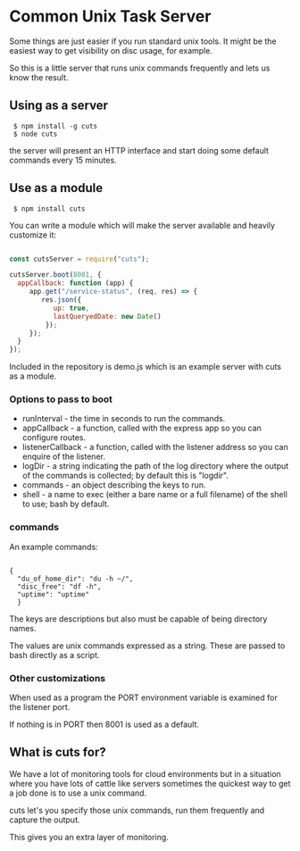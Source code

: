 # Common Unix Task Server

Some things are just easier if you run standard unix tools. It might
be the easiest way to get visibility on disc usage, for example.

So this is a little server that runs unix commands frequently and lets
us know the result.


## Using as a server

```
 $ npm install -g cuts
 $ node cuts
```

the server will present an HTTP interface and start doing some default
commands every 15 minutes.


## Use as a module

```
 $ npm install cuts
```

You can write a module which will make the server available and
heavily customize it:

```javascript

const cutsServer = require("cuts");

cutsServer.boot(8001, {
  appCallback: function (app) {
     app.get("/service-status", (req, res) => {
        res.json({
           up: true,
           lastQueryedDate: new Date()
         });
     });
  }
});
```

Included in the repository is demo.js which is an example server with
cuts as a module.


### Options to pass to boot

* runInterval - the time in seconds to run the commands.
* appCallback - a function, called with the express app so you can configure routes.
* listenerCallback - a function, called with the listener address so you can enquire of the listener.
* logDir - a string indicating the path of the log directory where the output of the commands is collected; by default this is "logdir".
* commands - an object describing the keys to run.
* shell - a name to exec (either a bare name or a full filename) of the shell to use; bash by default.

### commands

An example commands:

```

{ 
  "du_of_home_dir": "du -h ~/",
  "disc_free": "df -h",
  "uptime": "uptime"
  }
```

The keys are descriptions but also must be capable of being directory
names.

The values are unix commands expressed as a string. These are passed
to bash directly as a script.


### Other customizations

When used as a program the PORT environment variable is examined for
the listener port.

If nothing is in PORT then 8001 is used as a default.


## What is cuts for?

We have a lot of monitoring tools for cloud environments but in a
situation where you have lots of cattle like servers sometimes the
quickest way to get a job done is to use a unix command.

cuts let's you specify those unix commands, run them frequently and
capture the output.

This gives you an extra layer of monitoring.
